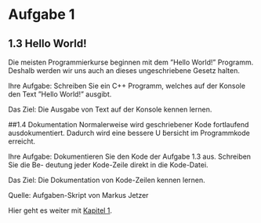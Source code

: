 # Aufgabe 1

## 1.3 Hello World!
Die meisten Programmierkurse beginnen mit dem ”Hello World!” Programm. Deshalb werden wir uns auch an dieses ungeschriebene Gesetz halten.

Ihre Aufgabe: Schreiben Sie ein C++ Programm, welches auf der Konsole den Text ”Hello World!” ausgibt.

Das Ziel: Die Ausgabe von Text auf der Konsole kennen lernen.

##1.4 Dokumentation
Normalerweise wird geschriebener Kode fortlaufend ausdokumentiert. Dadurch wird eine bessere U ̈bersicht im Programmkode erreicht.

Ihre Aufgabe: Dokumentieren Sie den Kode der Aufgabe 1.3 aus. Schreiben Sie die Be- deutung jeder Kode-Zeile direkt in die Kode-Datei.

Das Ziel: Die Dokumentation von Kode-Zeilen kennen lernen.

Quelle: Aufgaben-Skript von Markus Jetzer

Hier geht es weiter mit [Kapitel 1](https://github.com/streusselhirni/hfict-he17-oop1-aufgaben/tree/master/kapitel2).
